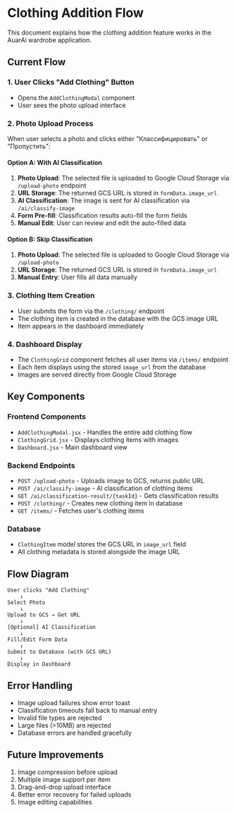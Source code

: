 # Clothing Addition Flow

This document explains how the clothing addition feature works in the AuarAi wardrobe application.

## Current Flow

### 1. User Clicks "Add Clothing" Button
- Opens the `AddClothingModal` component
- User sees the photo upload interface

### 2. Photo Upload Process
When user selects a photo and clicks either "Классифицировать" or "Пропустить":

#### Option A: With AI Classification
1. **Photo Upload**: The selected file is uploaded to Google Cloud Storage via `/upload-photo` endpoint
2. **URL Storage**: The returned GCS URL is stored in `formData.image_url`
3. **AI Classification**: The image is sent for AI classification via `/ai/classify-image`
4. **Form Pre-fill**: Classification results auto-fill the form fields
5. **Manual Edit**: User can review and edit the auto-filled data

#### Option B: Skip Classification
1. **Photo Upload**: The selected file is uploaded to Google Cloud Storage via `/upload-photo`
2. **URL Storage**: The returned GCS URL is stored in `formData.image_url`
3. **Manual Entry**: User fills all data manually

### 3. Clothing Item Creation
- User submits the form via the `/clothing/` endpoint
- The clothing item is created in the database with the GCS image URL
- Item appears in the dashboard immediately

### 4. Dashboard Display
- The `ClothingGrid` component fetches all user items via `/items/` endpoint
- Each item displays using the stored `image_url` from the database
- Images are served directly from Google Cloud Storage

## Key Components

### Frontend Components
- `AddClothingModal.jsx` - Handles the entire add clothing flow
- `ClothingGrid.jsx` - Displays clothing items with images
- `Dashboard.jsx` - Main dashboard view

### Backend Endpoints
- `POST /upload-photo` - Uploads image to GCS, returns public URL
- `POST /ai/classify-image` - AI classification of clothing items
- `GET /ai/classification-result/{taskId}` - Gets classification results
- `POST /clothing/` - Creates new clothing item in database
- `GET /items/` - Fetches user's clothing items

### Database
- `ClothingItem` model stores the GCS URL in `image_url` field
- All clothing metadata is stored alongside the image URL

## Flow Diagram

```
User clicks "Add Clothing"
    ↓
Select Photo
    ↓
Upload to GCS → Get URL
    ↓
[Optional] AI Classification
    ↓
Fill/Edit Form Data
    ↓
Submit to Database (with GCS URL)
    ↓
Display in Dashboard
```

## Error Handling

- Image upload failures show error toast
- Classification timeouts fall back to manual entry
- Invalid file types are rejected
- Large files (>10MB) are rejected
- Database errors are handled gracefully

## Future Improvements

1. Image compression before upload
2. Multiple image support per item
3. Drag-and-drop upload interface
4. Better error recovery for failed uploads
5. Image editing capabilities 